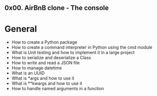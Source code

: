 ## 0x00. AirBnB clone - The console

# General

   - How to create a Python package
   - How to create a command interpreter in Python using the cmd module
   - What is Unit testing and how to implement it in a large project
   - How to serialize and deserialize a Class
   - How to write and read a JSON file
   - How to manage datetime
   - What is an UUID
   - What is *args and how to use it
   - What is **kwargs and how to use it
   - How to handle named arguments in a function
